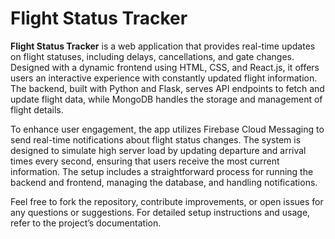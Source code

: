 # Flight Status Tracker

**Flight Status Tracker** is a web application that provides real-time updates on flight statuses, including delays, cancellations, and gate changes. Designed with a dynamic frontend using HTML, CSS, and React.js, it offers users an interactive experience with constantly updated flight information. The backend, built with Python and Flask, serves API endpoints to fetch and update flight data, while MongoDB handles the storage and management of flight details. 

To enhance user engagement, the app utilizes Firebase Cloud Messaging to send real-time notifications about flight status changes. The system is designed to simulate high server load by updating departure and arrival times every second, ensuring that users receive the most current information. The setup includes a straightforward process for running the backend and frontend, managing the database, and handling notifications.

Feel free to fork the repository, contribute improvements, or open issues for any questions or suggestions. For detailed setup instructions and usage, refer to the project’s documentation.

